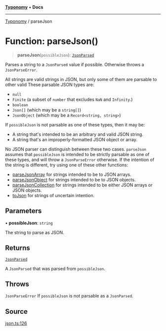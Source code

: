 [**Typonomy**](../README.md) • **Docs**

***

[Typonomy](../globals.md) / parseJson

# Function: parseJson()

> **parseJson**(`possibleJson`): [`JsonParsed`](../type-aliases/JsonParsed.md)

Parses a string to a `JsonParsed` value if possible.
Otherwise throws a `JsonParseError`.

All strings are valid strings in JSON, but only some of them are parsable to other valid
These parsable JSON types are:
  * `null`
  * `Finite` (a subset of `number` that excludes `NaN` and `Infinity`.)
  * `boolean`
  * `Json[]` (which may be a `string[]`)
  * `JsonObject` (which may be a `Record<string, string>`)

If `possibleJson` is not parsable as one of these types, then it may be:
  * A string that's intended to be an arbitrary and valid JSON string.
  * A string that's an improperly-formatted JSON object or array.

No JSON parser can distinguish between these two cases.
`parseJson` assumes that `possibleJson` is intended to be strictly parsable as one of these types,
and will throw a `JsonParseError` otherwise.
If the intention of the string is different, try using one of these other functions:
  * [parseJsonArray](parseJsonArray.md) for strings intended to be to JSON arrays.
  * [parseJsonObject](parseJsonObject.md) for strings intended to be to JSON objects.
  * [parseJsonCollection](parseJsonCollection.md) for strings intended to be either JSON arrays or JSON objects.
  * [toJson](toJson.md) for strings of uncertain intention.

## Parameters

• **possibleJson**: `string`

The string to parse as JSON.

## Returns

[`JsonParsed`](../type-aliases/JsonParsed.md)

A `JsonParsed` that was parsed from `possibleJson`.

## Throws

`JsonParseError` If `possibleJson` is not parsable as a `JsonParsed`.

## Source

[json.ts:126](https://github.com/softcraft-development/typonomy/blob/eea886e2cab97560257369acf8e7d17e5016c6e5/src/json.ts#L126)
